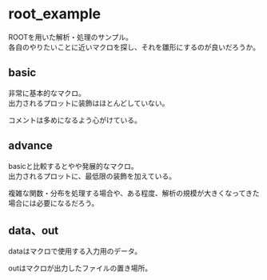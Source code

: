 # root_example

ROOTを用いた解析・処理のサンプル。<br>
各自のやりたいことに近いマクロを探し、それを雛形にするのが良いだろうか。

## basic
非常に基本的なマクロ。<br>
出力されるプロットに装飾はほとんどしていない。

コメントは多めになるよう心がけている。

## advance
basicと比較するとやや発展的なマクロ。<br>
出力されるプロットに、最低限の装飾を加えている。

複雑な関数・分布を処理する場合や、ある程度、解析の規模が大きくなってきた場合には必要になるだろう。

## data、out
dataはマクロで使用する入力用のデータ。

outはマクロが出力したファイルの置き場所。
